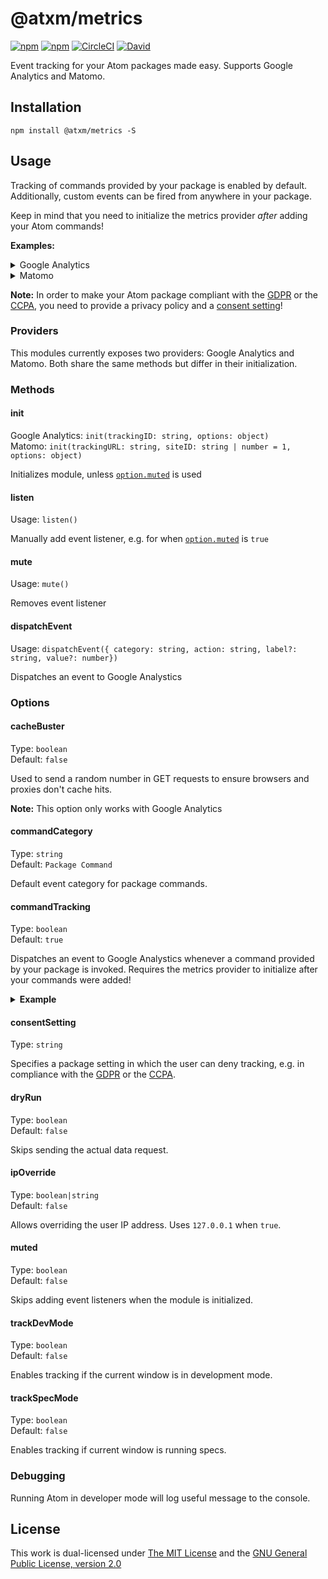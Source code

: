 # @atxm/metrics

[![npm](https://flat.badgen.net/npm/license/@atxm/metrics)](https://www.npmjs.org/package/@atxm/metrics)
[![npm](https://flat.badgen.net/npm/v/@atxm/metrics)](https://www.npmjs.org/package/@atxm/metrics)
[![CircleCI](https://flat.badgen.net/circleci/github/a-t-x-m/metrics)](https://circleci.com/gh/a-t-x-m/metrics)
[![David](https://flat.badgen.net/david/dep/a-t-x-m/metrics)](https://david-dm.org/a-t-x-m/metrics)

Event tracking for your Atom packages made easy. Supports Google Analytics and Matomo.

## Installation

`npm install @atxm/metrics -S`

## Usage

Tracking of commands provided by your package is enabled by default. Additionally, custom events can be fired from anywhere in your package.

Keep in mind that you need to initialize the metrics provider *after* adding your Atom commands!

**Examples:**

<details>
<summary>Google Analytics</summary>

```js
import { Analytics as Metrics } from '@atxm/metrics';

export async function activate() {
  // Initialize metrics provider
  await Metrics.init('UA-XXXX-Y');

  // Dispatch custom event
  Metrics.dispatchEvent({
    category: 'Demo',
    action: 'Package activated!'
  });
};
```
</details>

<details>
<summary>Matomo</summary>

```js
import { Matomo as Metrics } from '@atxm/metrics';

export async function activate() {
  // Initialize metrics provider
  const trackingUrl = 'https://url.to/matomo.php';
  const siteId = '123';
  await Metrics.init(trackingUrl, siteId)

  // Dispatch custom event
  Metrics.dispatchEvent({
    category: 'Demo',
    action: 'Package activated!'
  });
}
```
</details>

**Note:** In order to make your Atom package compliant with the [GDPR][gdpr] or the [CCPA][ccpa], you need to provide a privacy policy and a [consent setting](#consentSetting)!

### Providers

This modules currently exposes two providers: Google Analytics and Matomo. Both share the same methods but differ in their initialization.

### Methods

#### init

Google Analytics: `init(trackingID: string, options: object)`  
Matomo: `init(trackingURL: string, siteID: string | number = 1, options: object)`  

Initializes module, unless [`option.muted`](#muted) is used

#### listen

Usage: `listen()`

Manually add event listener, e.g. for when [`option.muted`](#muted) is `true`

#### mute

Usage: `mute()`

Removes event listener

#### dispatchEvent

Usage: `dispatchEvent({ category: string, action: string, label?: string, value?: number})`

Dispatches an event to Google Analystics

### Options

#### cacheBuster

Type: `boolean`  
Default: `false`  

Used to send a random number in GET requests to ensure browsers and proxies don't cache hits.

**Note:** This option only works with Google Analytics

#### commandCategory

Type: `string`  
Default: `Package Command`  

Default event category for package commands.

#### commandTracking

Type: `boolean`  
Default: `true`  

Dispatches an event to Google Analystics whenever a command provided by your package is invoked. Requires the metrics provider to initialize after your commands were added!

<details>
<summary><strong>Example</strong></summary>

```js
import { Analytics as Metrics } from '@atxm/metrics';

export async function activate() {
  // First, register commands
  subscriptions.add(
    atom.commands.add('atom-workspace', {
      'demo:log-to-console': () => {
        console.log('Demo time');
      }
    })
  );

  // Next, initialize metrics provider
  await Metrics.init('UA-XXXX-Y', {
    commandTracking: true
  });
};
```
</details>

#### consentSetting

Type: `string`  

Specifies a package setting in which the user can deny tracking, e.g. in compliance with the [GDPR][gdpr] or the [CCPA][ccpa].

#### dryRun

Type: `boolean`  
Default: `false`  

Skips sending the actual data request.

#### ipOverride

Type: `boolean|string`  
Default: `false`  

Allows overriding the user IP address. Uses `127.0.0.1` when `true`.

#### muted

Type: `boolean`  
Default: `false`  

Skips adding event listeners when the module is initialized.

#### trackDevMode

Type: `boolean`  
Default: `false`  

Enables tracking if the current window is in development mode.

#### trackSpecMode

Type: `boolean`  
Default: `false`  

Enables tracking if current window is running specs.

### Debugging

Running Atom in developer mode will log useful message to the console.

## License

This work is dual-licensed under [The MIT License](https://opensource.org/licenses/MIT) and the [GNU General Public License, version 2.0](https://opensource.org/licenses/GPL-2.0)

[gdpr]: https://www.wikiwand.com/en/General_Data_Protection_Regulation
[ccpa]: https://www.wikiwand.com/en/California_Consumer_Privacy_Act
